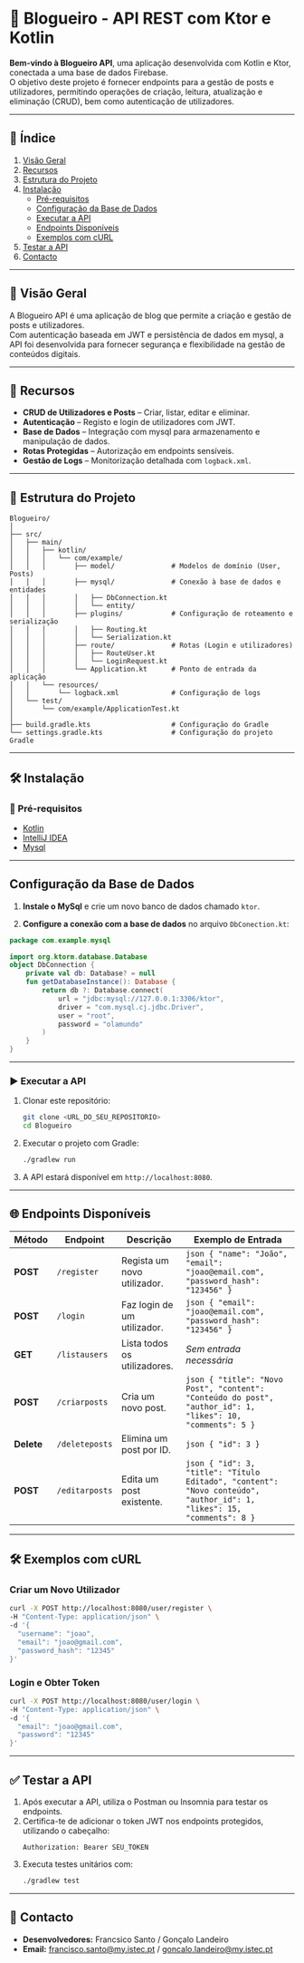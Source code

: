 # 📄 Blogueiro - API REST com Ktor e Kotlin  

**Bem-vindo à Blogueiro API**, uma aplicação desenvolvida com Kotlin e Ktor, conectada a uma base de dados Firebase.  
O objetivo deste projeto é fornecer endpoints para a gestão de posts e utilizadores, permitindo operações de criação, leitura, atualização e eliminação (CRUD), bem como autenticação de utilizadores.  

---

## 📑 Índice
1. [Visão Geral](#visão-geral)  
2. [Recursos](#recursos)  
3. [Estrutura do Projeto](#estrutura-do-projeto)  
4. [Instalação](#instalação)  
   - [Pré-requisitos](#pré-requisitos)  
   - [Configuração da Base de Dados](#configuração-da-base-de-dados)  
   - [Executar a API](#executar-a-api)  
   - [Endpoints Disponíveis](#endpoints-disponíveis)  
   - [Exemplos com cURL](#exemplos-com-curl)  
5. [Testar a API](#testar-a-api)  
6. [Contacto](#contacto)  

---

## 📜 Visão Geral  
A Blogueiro API é uma aplicação de blog que permite a criação e gestão de posts e utilizadores.  
Com autenticação baseada em JWT e persistência de dados em mysql, a API foi desenvolvida para fornecer segurança e flexibilidade na gestão de conteúdos digitais.  

---

## 🔧 Recursos  
- **CRUD de Utilizadores e Posts** – Criar, listar, editar e eliminar.  
- **Autenticação** – Registo e login de utilizadores com JWT.  
- **Base de Dados** – Integração com mysql para armazenamento e manipulação de dados.  
- **Rotas Protegidas** – Autorização em endpoints sensíveis.  
- **Gestão de Logs** – Monitorização detalhada com `logback.xml`.  

---

## 📂 Estrutura do Projeto  
```
Blogueiro/
│
├── src/
│   ├── main/
│   │   ├── kotlin/
│   │   │   └── com/example/
│   │   │       ├── model/              # Modelos de domínio (User, Posts)
│   │   │       ├── mysql/              # Conexão à base de dados e entidades
│   │   │       │   ├── DbConnection.kt
│   │   │       │   └── entity/
│   │   │       ├── plugins/            # Configuração de roteamento e serialização
│   │   │       │   ├── Routing.kt
│   │   │       │   └── Serialization.kt
│   │   │       ├── route/              # Rotas (Login e utilizadores)
│   │   │       │   ├── RouteUser.kt
│   │   │       │   └── LoginRequest.kt
│   │   │       └── Application.kt      # Ponto de entrada da aplicação
│   │   └── resources/
│   │       └── logback.xml             # Configuração de logs
│   └── test/
│       └── com/example/ApplicationTest.kt
│
├── build.gradle.kts                    # Configuração do Gradle
└── settings.gradle.kts                 # Configuração do projeto Gradle
```

---

## 🛠️ Instalação  

### 🔗 Pré-requisitos  
- [Kotlin](https://kotlinlang.org/)  
- [IntelliJ IDEA](https://www.jetbrains.com/idea/)  
- [Mysql](https://www.jetbrains.com/idea/)
 

---
## Configuração da Base de Dados 

1. **Instale o MySql** e crie um novo banco de dados chamado `ktor`.  

2. **Configure a conexão com a base de dados** no arquivo `DbConection.kt`:  

```kotlin
package com.example.mysql

import org.ktorm.database.Database
object DbConnection {
    private val db: Database? = null
    fun getDatabaseInstance(): Database {
        return db ?: Database.connect(
            url = "jdbc:mysql://127.0.0.1:3306/ktor",
            driver = "com.mysql.cj.jdbc.Driver",
            user = "root",
            password = "olamundo"
        )
    }
}
```
---

### ▶️ Executar a API  
1. Clonar este repositório:  
   ```bash
   git clone <URL_DO_SEU_REPOSITORIO>
   cd Blogueiro
   ```
2. Executar o projeto com Gradle:  
   ```bash
   ./gradlew run
   ```
3. A API estará disponível em `http://localhost:8080`.  

---

## 🌐 Endpoints Disponíveis  


| Método  | Endpoint                  | Descrição                            | Exemplo de Entrada                          |
|---------|---------------------------|--------------------------------------|--------------------------------------------|
| **POST**| `/register`               | Regista um novo utilizador.          | ```json { "name": "João", "email": "joao@email.com", "password_hash": "123456" }``` |
| **POST**| `/login`                  | Faz login de um utilizador.          | ```json { "email": "joao@email.com", "password_hash": "123456" }```               |
| **GET** | `/listausers`             | Lista todos os utilizadores.         | _Sem entrada necessária_                   |
| **POST**| `/criarposts`             | Cria um novo post.                   | ```json { "title": "Novo Post", "content": "Conteúdo do post", "author_id": 1, "likes": 10, "comments": 5 }``` |
| **Delete**| `/deleteposts`            | Elimina um post por ID.              | ```json { "id": 3 }```                     |
| **POST**| `/editarposts`            | Edita um post existente.             | ```json { "id": 3, "title": "Título Editado", "content": "Novo conteúdo", "author_id": 1, "likes": 15, "comments": 8 }``` |
---

## 🛠️ Exemplos com cURL  

### Criar um Novo Utilizador  
```bash
curl -X POST http://localhost:8080/user/register \
-H "Content-Type: application/json" \
-d '{
  "username": "joao",
  "email": "joao@gmail.com",
  "password_hash": "12345"
}'
```

### Login e Obter Token  
```bash
curl -X POST http://localhost:8080/user/login \
-H "Content-Type: application/json" \
-d '{
  "email": "joao@gmail.com",
  "password": "12345"
}'
```

---

## ✅ Testar a API  
1. Após executar a API, utiliza o Postman ou Insomnia para testar os endpoints.  
2. Certifica-te de adicionar o token JWT nos endpoints protegidos, utilizando o cabeçalho:  
   ```
   Authorization: Bearer SEU_TOKEN
   ```
3. Executa testes unitários com:  
   ```bash
   ./gradlew test
   ```  

---

## 📧 Contacto  
- **Desenvolvedores:** Francsico Santo / Gonçalo Landeiro  
- **Email:** francisco.santo@my.istec.pt / goncalo.landeiro@my.istec.pt  

